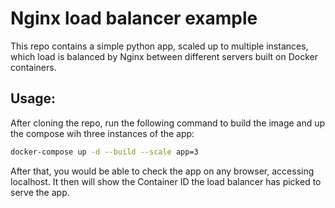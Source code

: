 # Nginx load balancer example

This repo contains a simple python app, scaled up to multiple instances, which load is balanced by Nginx between different servers built on Docker containers.

## Usage:

After cloning the repo, run the following command to build the image and up the compose wih three instances of the app:

```bash	
docker-compose up -d --build --scale app=3
```

After that, you would be able to check the app on any browser, accessing localhost. It then will show the Container ID the load balancer has picked to serve the app.